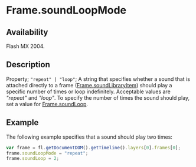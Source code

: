 # Frame.soundLoopMode

## Availability

Flash MX 2004.

## Description

Property; `"repeat" | "loop"`; A string that specifies whether a sound that is attached directly to a frame ([Frame.soundLibraryItem](../Frame_object/Frame31.md)) should play a specific number of times or loop indefinitely. Acceptable values are *"repeat"* and *"loop"*. To specify the number of times the sound should play, set a value for [Frame.soundLoop](../Frame_object/Frame32.md).

## Example

The following example specifies that a sound should play two times:

```javascript
var frame = fl.getDocumentDOM().getTimeline().layers[0].frames[0];
frame.soundLoopMode = "repeat"; 
frame.soundLoop = 2;
```
